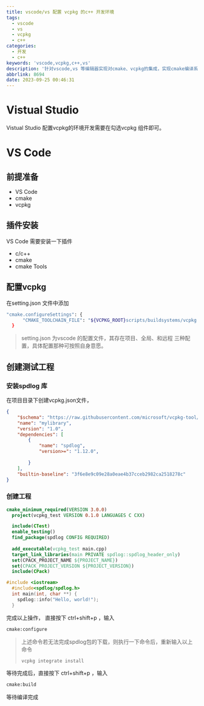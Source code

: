 ```yaml
---
title: vscode/vs 配置 vcpkg 的c++ 开发环境
tags:
  - vscode
  - vs
  - vcpkg
  - c++
categories:
  - 开发
  - c++
keywords: 'vscode,vcpkg,c++,vs'
description: '针对vscode,vs 等编辑器实现对cmake、vcpkg的集成，实现cmake编译系统的一键下载第三方依赖包、编译。'
abbrlink: 8694
date: 2023-09-25 00:46:31
---
```

# Vistual Studio

Vistual Studio 配置vcpkg的环境开发需要在勾选vcpkg 组件即可。

<!--more -->

# VS Code

## 前提准备

- VS Code
- cmake
- vcpkg

## 插件安装

VS Code  需要安装一下插件

- c/c++
- cmake
- cmake Tools

## 配置vcpkg

在setting.json 文件中添加

```bash
"cmake.configureSettings": {
      "CMAKE_TOOLCHAIN_FILE": "${VCPKG_ROOT}scripts/buildsystems/vcpkg.cmake"
  }
```

> setting.json 为vscode 的配置文件，其存在项目、全局、和远程 三种配置，具体配置那种可按照自身意愿。

## 创建测试工程

### 安装spdlog 库
在项目目录下创建vcpkg.json文件，

```json
{
    "$schema": "https://raw.githubusercontent.com/microsoft/vcpkg-tool/main/docs/vcpkg.schema.json",
    "name": "mylibrary",
    "version": "1.0",
    "dependencies": [
        {
            "name": "spdlog",
            "version>=": "1.12.0",
            
        }
    ],
    "builtin-baseline": "3f6e8e9c09e28a0eae4b37cceb2982ca2518278c"
}
```


### 创建工程

```cmake
cmake_minimum_required(VERSION 3.0.0)
  project(vcpkg_test VERSION 0.1.0 LANGUAGES C CXX)

  include(CTest)
  enable_testing()
  find_package(spdlog CONFIG REQUIRED)
      
  add_executable(vcpkg_test main.cpp)
  target_link_libraries(main PRIVATE spdlog::spdlog_header_only)
  set(CPACK_PROJECT_NAME ${PROJECT_NAME})
  set(CPACK_PROJECT_VERSION ${PROJECT_VERSION})
  include(CPack)
```

```c++
#include <iostream>
  #include<spdlog/spdlog.h>
  int main(int, char **) {
    spdlog::info("Hello, world!");
  }
```

完成以上操作， 直接按下 ctrl+shift+p ，输入

```bash
cmake:configure
```
> 上述命令若无法完成spdlog包的下载，则执行一下命令后，重新输入以上命令
> ```bash
> vcpkg integrate install
> ```
等待完成后，直接按下 ctrl+shift+p ，输入

```bash
cmake:build
```

等待编译完成

